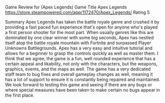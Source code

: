 Game Review for (Apex Legends)
Game Title
Apex Legends
https://store.steampowered.com/app/1172470/Apex_Legends/
Rating
5

Summary
Apex Legends has taken the battle royale genre and crushed it by providing a fast paced fun experience that's open for anyone who's played a first person shooter for the most
part. When usually genres like this are dominated by one clear winner with some big seconds, Apex has nestled itself atop the battle royale mountain with Fortnite and surpassed
Player Unknowns Battlegrounds. Apex has a very easy and intuitive tutorial and allows for a beginner to grasp the controls quickly as well as master them. I think that we agree,
the game is a fun, well rounded experience that has a certain appeal and likability, not only with the characters, but the weapons, graphics, events, and the maps as well. 
The game has a very dedicated staff team to bug fixes and overall gameplay changes as well, meaning it has a lot of support to ensure it is constantly being repaired and 
maintained. We look forward to testing this game and seeing if there are any bugs or where special measures have been taken to make certain no bugs appear in the first place.

